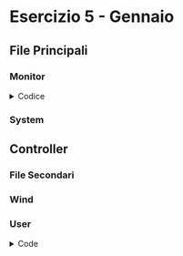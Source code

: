 # Esercizio 5 - Gennaio 

## File Principali

### Monitor

<details>
  <summary>Codice</summary>

    ```
    block Monitor

    InputReal x[3];
    InputReal r[3];

    OutputReal e[3];
    OutputBoolean clk;

    algorithm
        when sample(0, K.T) then
            clk := not(pre(clk)); 

            e := x - r; 
        end when;

    end Monitor;
    ```
</details>


### System


## Controller

### File Secondari

### Wind

### User

<details>
  <summary>Code</summary>

</details>
